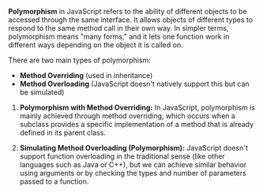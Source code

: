 
**Polymorphism** in JavaScript refers to the ability of different objects to be accessed through the same interface. It allows objects of different types to respond to the same method call in their own way. In simpler terms, polymorphism means "many forms," and it lets one function work in different ways depending on the object it is called on.

There are two main types of polymorphism:

* **Method Overriding** (used in inheritance)
* **Method Overloading** (JavaScript doesn't natively support this but can be simulated)


1. **Polymorphism with Method Overriding:**
In JavaScript, polymorphism is mainly achieved through method overriding, which occurs when a subclass provides a specific implementation of a method that is already defined in its parent class.


2. **Simulating Method Overloading (Polymorphism):**
JavaScript doesn't support function overloading in the traditional sense (like other languages such as Java or C++), but we can achieve similar behavior using arguments or by checking the types and number of parameters passed to a function.